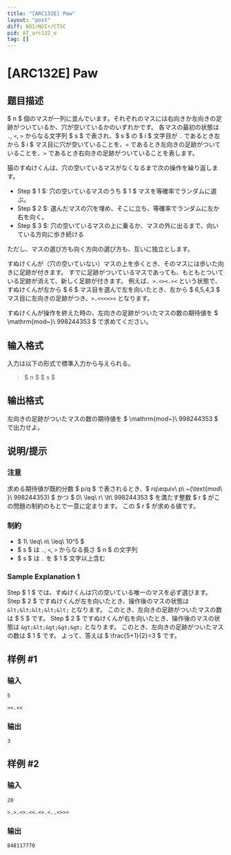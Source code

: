 ```yaml
---
title: "[ARC132E] Paw"
layout: "post"
diff: NOI/NOI+/CTSC
pid: AT_arc132_e
tag: []
---
```


# [ARC132E] Paw

## 题目描述

[problemUrl]: https://atcoder.jp/contests/arc132/tasks/arc132_e

$ n $ 個のマスが一列に並んでいます。それぞれのマスには右向きか左向きの足跡がついているか、穴が空いているかのいずれかです。 各マスの最初の状態は `.`, `<`, `>` からなる文字列 $ s $ で表され、$ s $ の $ i $ 文字目が `.` であるとき左から $ i $ マス目に穴が空いていることを、`<` であるとき左向きの足跡がついていることを、`>` であるとき右向きの足跡がついていることを表します。

猫のすぬけくんは、穴の空いているマスがなくなるまで次の操作を繰り返します。

- Step $ 1 $: 穴の空いているマスのうち $ 1 $ マスを等確率でランダムに選ぶ。
- Step $ 2 $: 選んだマスの穴を埋め、そこに立ち、等確率でランダムに左か右を向く。
- Step $ 3 $: 穴の空いているマスの上に乗るか、マスの外に出るまで、向いている方向に歩き続ける

ただし、マスの選び方も向く方向の選び方も、互いに独立とします。

すぬけくんが（穴の空いていない）マスの上を歩くとき、そのマスには歩いた向きに足跡が付きます。 すでに足跡がついているマスであっても、もともとついている足跡が消えて、新しく足跡が付きます。 例えば、`>.<><.><` という状態で、すぬけくんが左から $ 6 $ マス目を選んで左を向いたとき、左から $ 6,5,4,3 $ マス目に左向きの足跡がつき、`>.<<<<><` となります。

すぬけくんが操作を終えた時の、左向きの足跡がついたマスの数の期待値を $ \mathrm{mod~}\ 998244353 $ で求めてください。

## 输入格式

入力は以下の形式で標準入力から与えられる。

> $ n $ $ s $

## 输出格式

左向きの足跡がついたマスの数の期待値を $ \mathrm{mod~}\ 998244353 $ で出力せよ。

## 说明/提示

### 注意

求める期待値が既約分数 $ p/q $ で表されるとき、$ rq\equiv\ p\ ~(\text{mod\ }\ 998244353) $ かつ $ 0\ \leq\ r\ \lt\ 998244353 $ を満たす整数 $ r $ がこの問題の制約のもとで一意に定まります。 この $ r $ が求める値です。

### 制約

- $ 1\ \leq\ n\ \leq\ 10^5 $
- $ s $ は `.`, `<`, `>` からなる長さ $ n $ の文字列
- $ s $ は `.` を $ 1 $ 文字以上含む

### Sample Explanation 1

Step $ 1 $ では、すぬけくんは穴の空いている唯一のマスを必ず選びます。 Step $ 2 $ ですぬけくんが左を向いたとき、操作後のマスの状態は `&lt;&lt;&lt;&lt;&lt;` となります。 このとき、左向きの足跡がついたマスの数は $ 5 $ です。 Step $ 2 $ ですぬけくんが右を向いたとき、操作後のマスの状態は `&gt;&lt;&gt;&gt;&gt;` となります。 このとき、左向きの足跡がついたマスの数は $ 1 $ です。 よって、答えは $ \frac{5+1}{2}=3 $ です。

## 样例 #1

### 输入

```
5
><.<<
```

### 输出

```
3
```

## 样例 #2

### 输入

```
20
>.>.<>.<<.<>.<..<>><
```

### 输出

```
848117770
```


